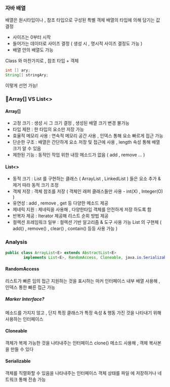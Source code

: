 ### 자바 배열

배열은 원시타입이나 , 참조 타입으로 구성된 특별 객체
배열의 타입에 의해 담기는 값 결정

- 사이즈는 0부터 시작
- 들어가는 데이터로 사이즈 결정 ( 생성 시 , 명시적 사이즈 결정도 가능 )
- 배열 안의 배열도 가능

Class 와 마찬가지로 , 참조 타입 + 객체
```java
int [] ary;
String[] stringAry;
```

이렇게 선언 가능!

### Array[] VS List<>

#### Array[]

- 고정 크기 : 생성 시 그 크기 결정 , 생성된 배열 크기 변경 불가능
- 타입 제한 : 한 타입의 요소만 저장 가능
- 효율적 메모리 사용 : 연속적 메모리 공간 사용 , 인덱스 통해 요소 빠르게 접근 가능
- 단순한 구조 : 배열은 간단하게 요소 저장 및 접근에 사용 , length 속성 통해 배열 크기 알 수 있음
- 제한된 기능 : 동적인 작업 위한 내장 메소드가 없음 ( add , remove ... )

#### List<>

- 동적 크기 : List 를 구현하는 클래스 ( ArrayList , LinkedList ) 들은 요소 추가 & 제거 따라 동적 크기 조정
- 객체 저장 : 객체 참조를 저장 ( 객체인 래퍼 클래스들만 사용 - int(X) , Integer(O) )
- 유연성 : add , remove , get 등 다양한 메소드 제공
- 제네릭 지원 : 제네릭을 사용해 , 다양한타입 객체를 안전하게 저장 하도록 함
- 반복자 제공 : Iterator 제공해 리스트 순회 방법 제공 
- 컬렉션 프레임워크 일부 : 컬렉션 기반 알고리즘 & 도구 사용 가능
List 의 구현체 ( add() , remove() , clear() , contain() 등등 사용 가능 )
### Analysis

```java
public class ArrayList<E> extends AbstractList<E>  
        implements List<E>, RandomAccess, Cloneable, java.io.Serializable
```

#### RandomAccess

리스트가 빠른 임의 접근 지원하는 것을 표시하는 마커 인터페이스
내부 배열 사용해 , 인덱스 통한 빠른 접근 가능

##### Marker Interface?

메소드를 가지지 않고 , 단지 특정 클래스가 특정 속성 & 행동 가진 것을 나타내기 위해 사용하는 인터페이스

#### Cloneable

객체가 복제 가능한 것을 나타내주는 인터페이스
clone() 메소드 사용해 , 객체 복사본을 만들 수 있다

#### Serializable

객체를 직렬화할 수 있음을 나타내주는 인터페이스
객체 상태를 파일 에 저장하거나 네트워크 통해 전송 가능